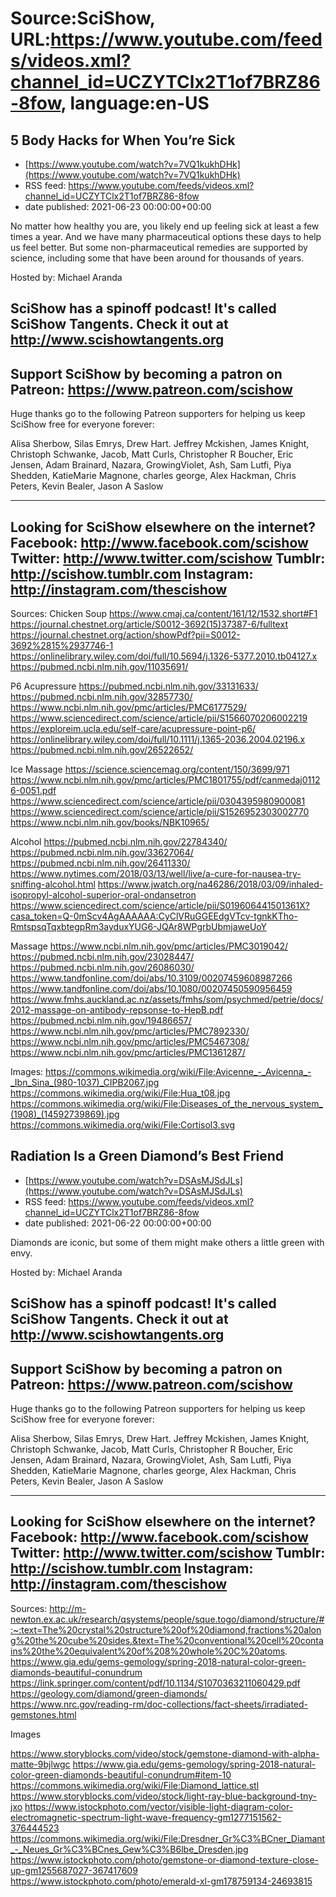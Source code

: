 # Source:SciShow, URL:https://www.youtube.com/feeds/videos.xml?channel_id=UCZYTClx2T1of7BRZ86-8fow, language:en-US

## 5 Body Hacks for When You’re Sick
 - [https://www.youtube.com/watch?v=7VQ1kukhDHk](https://www.youtube.com/watch?v=7VQ1kukhDHk)
 - RSS feed: https://www.youtube.com/feeds/videos.xml?channel_id=UCZYTClx2T1of7BRZ86-8fow
 - date published: 2021-06-23 00:00:00+00:00

No matter how healthy you are, you likely end up feeling sick at least a few times a year. And we have many pharmaceutical options these days to help us feel better. But some non-pharmaceutical remedies are supported by science, including some that have been around for thousands of years.

Hosted by: Michael Aranda

SciShow has a spinoff podcast! It's called SciShow Tangents. Check it out at http://www.scishowtangents.org
----------
Support SciShow by becoming a patron on Patreon: https://www.patreon.com/scishow
----------
Huge thanks go to the following Patreon supporters for helping us keep SciShow free for everyone forever:

Alisa Sherbow, Silas Emrys, Drew Hart. Jeffrey Mckishen, James Knight, Christoph Schwanke, Jacob, Matt Curls, Christopher R Boucher, Eric Jensen, Adam Brainard, Nazara, GrowingViolet, Ash, Sam Lutfi, Piya Shedden, KatieMarie Magnone, charles george, Alex Hackman, Chris Peters, Kevin Bealer, Jason A Saslow

----------
Looking for SciShow elsewhere on the internet?
Facebook: http://www.facebook.com/scishow
Twitter: http://www.twitter.com/scishow
Tumblr: http://scishow.tumblr.com
Instagram: http://instagram.com/thescishow
----------
Sources:
Chicken Soup
https://www.cmaj.ca/content/161/12/1532.short#F1 
https://journal.chestnet.org/article/S0012-3692(15)37387-6/fulltext 
https://journal.chestnet.org/action/showPdf?pii=S0012-3692%2815%2937746-1 
https://onlinelibrary.wiley.com/doi/full/10.5694/j.1326-5377.2010.tb04127.x 
https://pubmed.ncbi.nlm.nih.gov/11035691/ 

P6 Acupressure
https://pubmed.ncbi.nlm.nih.gov/33131633/ 
https://pubmed.ncbi.nlm.nih.gov/32857730/ 
https://www.ncbi.nlm.nih.gov/pmc/articles/PMC6177529/ 
https://www.sciencedirect.com/science/article/pii/S1566070206002219 
https://exploreim.ucla.edu/self-care/acupressure-point-p6/ 
https://onlinelibrary.wiley.com/doi/full/10.1111/j.1365-2036.2004.02196.x 
https://pubmed.ncbi.nlm.nih.gov/26522652/ 

Ice Massage
https://science.sciencemag.org/content/150/3699/971 
https://www.ncbi.nlm.nih.gov/pmc/articles/PMC1801755/pdf/canmedaj01126-0051.pdf 
https://www.sciencedirect.com/science/article/pii/0304395980900081 
https://www.sciencedirect.com/science/article/pii/S1526952303002770 
https://www.ncbi.nlm.nih.gov/books/NBK10965/ 

Alcohol
https://pubmed.ncbi.nlm.nih.gov/22784340/
https://pubmed.ncbi.nlm.nih.gov/33627064/
https://pubmed.ncbi.nlm.nih.gov/26411330/
https://www.nytimes.com/2018/03/13/well/live/a-cure-for-nausea-try-sniffing-alcohol.html
https://www.jwatch.org/na46286/2018/03/09/inhaled-isopropyl-alcohol-superior-oral-ondansetron
https://www.sciencedirect.com/science/article/pii/S019606441501361X?casa_token=Q-0mScv4AgAAAAAA:CyClVRuGGEEdgVTcv-tgnkKTho-RmtspsqTqxbtegpRm3ayduxYUG6-JQAr8WPgrbUbmjaweUoY

Massage
https://www.ncbi.nlm.nih.gov/pmc/articles/PMC3019042/
https://pubmed.ncbi.nlm.nih.gov/23028447/ 
https://pubmed.ncbi.nlm.nih.gov/26086030/
https://www.tandfonline.com/doi/abs/10.3109/00207459608987266
https://www.tandfonline.com/doi/abs/10.1080/00207450590956459
https://www.fmhs.auckland.ac.nz/assets/fmhs/som/psychmed/petrie/docs/2012-massage-on-antibody-repsonse-to-HepB.pdf
https://pubmed.ncbi.nlm.nih.gov/19486657/
https://www.ncbi.nlm.nih.gov/pmc/articles/PMC7892330/ 
https://www.ncbi.nlm.nih.gov/pmc/articles/PMC5467308/
https://www.ncbi.nlm.nih.gov/pmc/articles/PMC1361287/ 

Images:
https://commons.wikimedia.org/wiki/File:Avicenne_-_Avicenna_-_Ibn_Sina_(980-1037)_CIPB2067.jpg
https://commons.wikimedia.org/wiki/File:Hua_t08.jpg
https://commons.wikimedia.org/wiki/File:Diseases_of_the_nervous_system_(1908)_(14592739869).jpg
https://commons.wikimedia.org/wiki/File:Cortisol3.svg

## Radiation Is a Green Diamond’s Best Friend
 - [https://www.youtube.com/watch?v=DSAsMJSdJLs](https://www.youtube.com/watch?v=DSAsMJSdJLs)
 - RSS feed: https://www.youtube.com/feeds/videos.xml?channel_id=UCZYTClx2T1of7BRZ86-8fow
 - date published: 2021-06-22 00:00:00+00:00

Diamonds are iconic, but some of them might make others a little green with envy.

Hosted by: Michael Aranda

SciShow has a spinoff podcast! It's called SciShow Tangents. Check it out at http://www.scishowtangents.org
----------
Support SciShow by becoming a patron on Patreon: https://www.patreon.com/scishow
----------
Huge thanks go to the following Patreon supporters for helping us keep SciShow free for everyone forever:

Alisa Sherbow, Silas Emrys, Drew Hart. Jeffrey Mckishen, James Knight, Christoph Schwanke, Jacob, Matt Curls, Christopher R Boucher, Eric Jensen, Adam Brainard, Nazara, GrowingViolet, Ash, Sam Lutfi, Piya Shedden, KatieMarie Magnone, charles george, Alex Hackman, Chris Peters, Kevin Bealer, Jason A Saslow

----------
Looking for SciShow elsewhere on the internet?
Facebook: http://www.facebook.com/scishow
Twitter: http://www.twitter.com/scishow
Tumblr: http://scishow.tumblr.com
Instagram: http://instagram.com/thescishow
----------
Sources:
http://m-newton.ex.ac.uk/research/qsystems/people/sque.togo/diamond/structure/#:~:text=The%20crystal%20structure%20of%20diamond,fractions%20along%20the%20cube%20sides.&text=The%20conventional%20cell%20contains%20the%20equivalent%20of%208%20whole%20C%20atoms.
https://www.gia.edu/gems-gemology/spring-2018-natural-color-green-diamonds-beautiful-conundrum
https://link.springer.com/content/pdf/10.1134/S1070363211060429.pdf
https://geology.com/diamond/green-diamonds/
https://www.nrc.gov/reading-rm/doc-collections/fact-sheets/irradiated-gemstones.html

Images

https://www.storyblocks.com/video/stock/gemstone-diamond-with-alpha-matte-9bjlwgc
https://www.gia.edu/gems-gemology/spring-2018-natural-color-green-diamonds-beautiful-conundrum#item-10
https://commons.wikimedia.org/wiki/File:Diamond_lattice.stl
https://www.storyblocks.com/video/stock/light-ray-blue-background-tny-jxo
https://www.istockphoto.com/vector/visible-light-diagram-color-electromagnetic-spectrum-light-wave-frequency-gm1277151562-376444523
https://commons.wikimedia.org/wiki/File:Dresdner_Gr%C3%BCner_Diamant_-_Neues_Gr%C3%BCnes_Gew%C3%B6lbe_Dresden.jpg
https://www.istockphoto.com/photo/gemstone-or-diamond-texture-close-up-gm1255687027-367417609
https://www.istockphoto.com/photo/emerald-xl-gm178759134-24693815

